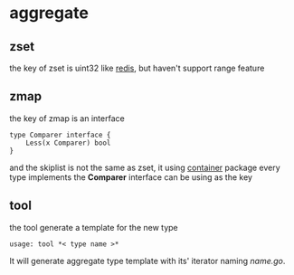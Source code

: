 aggregate
=========
## zset
the key of zset is uint32 like [redis](http://redis.io), but haven't support range feature

## zmap
the key of zmap is an interface
```
type Comparer interface {
    Less(x Comparer) bool
}
```
and the skiplist is not the same as zset, it using [container](https://github.com/chenhuaying/container) package 
every type implements the **Comparer** interface can be using as the key

## tool
the tool generate a template for the new type

`usage: tool *< type name >*`

It will generate aggregate type template with its' iterator naming *name.go*.
